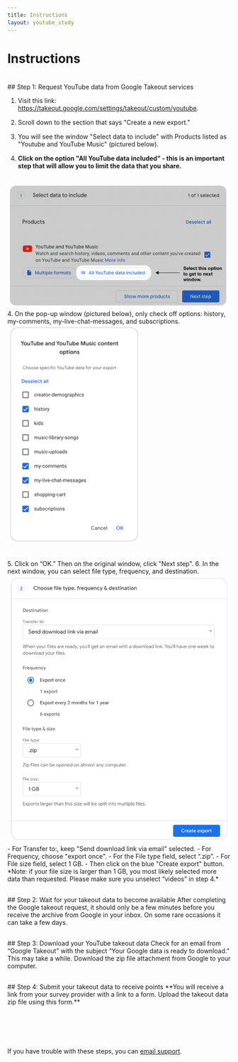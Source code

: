 ```yaml
---
title: Instructions
layout: youtube_study
---
```

<style>
ol li {padding-bottom:15px;}  
  
</style>  
# Instructions
<div style="padding-top:20px;"></div>
## Step 1: Request YouTube data from Google Takeout services

1. Visit this link: <a href="https://takeout.google.com/settings/takeout/custom/youtube" target="new">https://takeout.google.com/settings/takeout/custom/youtube</a>.
2. Scroll down to the section that says "Create a new export."
3. You will see the window "Select data to include" with Products listed as "Youtube and YouTube Music" (pictured below).
4. **Click on the option "All YouTube data included" - this is an important step that will allow you to limit the data that you share.**<br/>
<img src="images/yt-select_options.png" width="500" style="margin:auto;">
4. On the pop-up window (pictured below), only check off options: history, my-comments, my-live-chat-messages, and subscriptions.<br/>
<img src="images/yt-what_to_select.png" width="300" style="margin:auto;"><br/>
&nbsp;<br/>&nbsp;<br>
5. Click on “OK.” Then on the original window, click "Next step".
6. In the next window, you can select file type, frequency, and destination.<br/>
<img src="images/choose_file_type.png" width="600" style="margin:auto;"><br/>
- For Transfer to:, keep "Send download link via email" selected.
- For Frequency, choose "export once".
- For the File type field, select “.zip”.
- For File size field, select 1 GB. 
- Then click on the blue "Create export" button.
<br/> 
*Note: if your file size is larger than 1 GB, you most likely selected more data than requested. Please make sure you unselect “videos” in step 4.*
<div style="padding-top:30px;"></div>
## Step 2: Wait for your takeout data to become available
After completing the Google takeout request, it should only be a few minutes before you receive the archive from Google in your inbox. On some rare occasions it can take a few days.
<div style="padding-top:30px;"></div>
## Step 3: Download your YouTube takeout data
Check for an email from “Google Takeout” with the subject “Your Google data is ready to download.” This may take a while.
Download the zip file attachment from Google to your computer. 
<div style="padding-top:30px;"></div>
## Step 4: Submit your takeout data to receive points
**You will receive a link from your survey provider with a link to a form. Upload the takeout data zip file using this form.**
<div style="padding-top:80px;"></div>

If you have trouble with these steps, you can <a href="mailto:csmapsupport@nyu.edu">email support</a>. 



